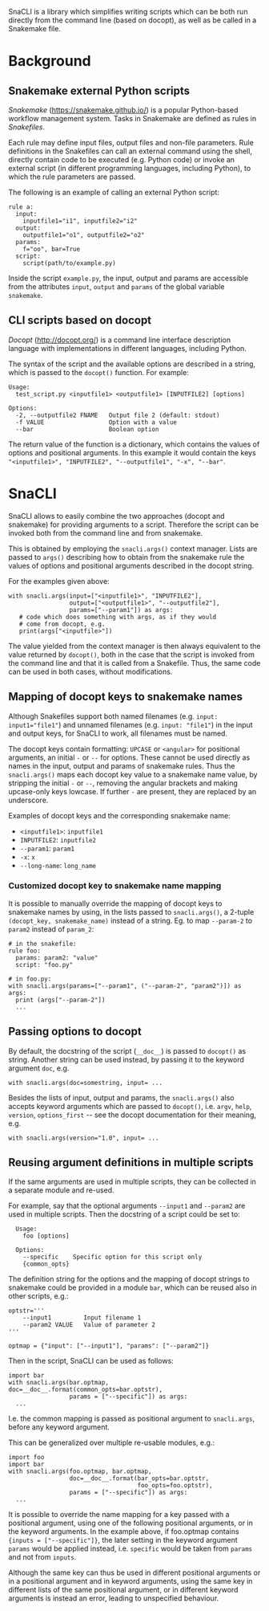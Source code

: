 SnaCLI is a library which simplifies writing scripts which can be both run
directly from the command line (based on docopt), as well as be called in a
Snakemake file.

# Background

## Snakemake external Python scripts

_Snakemake_ (https://snakemake.github.io/) is a popular Python-based workflow
management system. Tasks in Snakemake are defined as rules in _Snakefiles_.

Each rule may define input files, output files and non-file parameters.
Rule definitions in the Snakefiles can call an external command using the
shell, directly contain code to be executed (e.g. Python code) or invoke an
external script (in different programming languages, including Python),
to which the rule parameters are passed.

The following is an example of calling an external Python script:
```
rule a:
  input:
    inputfile1="i1", inputfile2="i2"
  output:
    outputfile1="o1", outputfile2="o2"
  params:
    f="oo", bar=True
  script:
    script(path/to/example.py)
```

Inside the script ``example.py``, the input, output and params are
accessible from the attributes ``input``, ``output`` and ``params``
of the global variable ``snakemake``.

## CLI scripts based on docopt

_Docopt_ (http://docopt.org/) is a command line interface description language
with implementations in different languages, including Python.

The syntax of the script and the available options are described in a string,
which is passed to the ``docopt()`` function. For example:
```
Usage:
  test_script.py <inputfile1> <outputfile1> [INPUTFILE2] [options]

Options:
  -2, --outputfile2 FNAME   Output file 2 (default: stdout)
  -f VALUE                  Option with a value
  --bar                     Boolean option
```

The return value of the function is a dictionary, which contains the values
of options and positional arguments. In this example it would contain
the keys ``"<inputfile1>", "INPUTFILE2", "--outputfile1", "-x", "--bar"``.

# SnaCLI

SnaCLI allows to easily combine the two approaches (docopt and snakemake) for
providing arguments to a script. Therefore the script can be invoked both from
the command line and from snakemake.

This is obtained by employing the ``snacli.args()`` context manager.
Lists are passed to ``args()`` describing how to obtain from the snakemake
rule the values of options and positional arguments described in the docopt
string.

For the examples given above:
```
with snacli.args(input=["<inputfile1>", "INPUTFILE2"],
                 output=["<outputfile1>", "--outputfile2"],
                 params=["--param1"]) as args:
   # code which does something with args, as if they would
   # come from docopt, e.g.
   print(args["<inputfile>"])
```

The value yielded from the context manager is then always equivalent to the
value returned by ``docopt()``, both in the case that the script is invoked
from the command line and that it is called from a Snakefile. Thus, the
same code can be used in both cases, without modifications.

## Mapping of docopt keys to snakemake names

Although Snakefiles support both named filenames (e.g. ``input:
input1="file1"``) and unnamed filenames (e.g. ``input: "file1"``) in the input
and output keys, for SnaCLI to work, all filenames must be named.

The docopt keys contain formatting: ``UPCASE`` or ``<angular>`` for
positional arguments, an initial ``-`` or ``--`` for options.
These cannot be used directly as names in the input, output and params
of snakemake rules. Thus the ``snacli.args()``
maps each docopt key value to a snakemake name value, by stripping the
initial ``-`` or ``--``, removing the angular brackets and making upcase-only
keys lowcase. If further ``-`` are present, they are replaced
by an underscore.

Examples of docopt keys and the corresponding snakemake name:
- ``<inputfile1>``: ``inputfile1``
- ``INPUTFILE2``: ``inputfile2``
- ``--param1``: ``param1``
- ``-x``: ``x``
- ``--long-name``: ``long_name``

### Customized docopt key to snakemake name mapping

It is possible to manually override the mapping of docopt keys
to snakemake names by using, in the lists passed to ``snacli.args()``,
a 2-tuple ``(docopt_key, snakemake_name)`` instead of a string.
Eg. to map ``--param-2`` to ``param2`` instead of ``param_2``:
```
# in the snakefile:
rule foo:
  params: param2: "value"
  script: "foo.py"

# in foo.py:
with snacli.args(params=["--param1", ("--param-2", "param2")]) as args:
  print (args["--param-2"])
  ...
```

## Passing options to docopt

By default, the docstring of the script (``__doc__``) is passed to ``docopt()``
as string. Another string can be used instead, by passing it to the keyword
argument ``doc``, e.g.
```
with snacli.args(doc=somestring, input= ...
```

Besides the lists of input, output and params, the ``snacli.args()`` also
accepts keyword arguments which are passed to ``docopt()``, i.e. ``argv``,
``help``, ``version``, ``options_first`` -- see the docopt documentation
for their meaning, e.g.
  ```
with snacli.args(version="1.0", input= ...
```

## Reusing argument definitions in multiple scripts

If the same arguments are used in multiple scripts, they can be collected in
a separate module and re-used.

For example, say that the optional arguments
``--input1`` and ``--param2`` are used in multiple scripts.
Then the docstring of a script could be set to:
```
  Usage:
    foo [options]

  Options:
    --specific    Specific option for this script only
    {common_opts}
```
The definition string for the options and the mapping of docopt strings
to snakemake could be provided in a module ``bar``, which can be reused
also in other scripts, e.g.:
```
optstr='''
    --input1         Input filename 1
    --param2 VALUE   Value of parameter 2
'''

optmap = {"input": ["--input1"], "params": ["--param2"]}
```

Then in the script, SnaCLI can be used as follows:
```
import bar
with snacli.args(bar.optmap, doc=__doc__.format(common_opts=bar.optstr),
                 params = ["--specific"]) as args:
  ...
```

I.e. the common mapping is passed as positional argument to ``snacli.args``,
before any keyword argument.

This can be generalized over multiple re-usable modules, e.g.:
```
import foo
import bar
with snacli.args(foo.optmap, bar.optmap,
                 doc=__doc__.format(bar_opts=bar.optstr,
                                    foo_opts=foo.optstr),
                 params = ["--specific"]) as args:
  ...
```

It is possible to override the name mapping for a key passed with a
positional argument, using one of the following positional arguments, or in the
keyword arguments. In the example above, if foo.optmap contains ``{inputs =
["--specific"]}``, the later setting in the keyword argument ``params`` would
be applied instead, i.e. ``specific`` would be taken from ``params`` and not
from ``inputs``.

Although the same key can thus be used in different positional arguments
or in a positional argument and in keyword arguments, using the same key in
different lists of the same positional argument, or in different keyword
arguments is instead an error, leading to unspecified behaviour.
